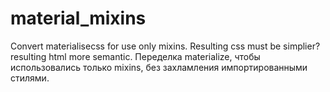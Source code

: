 # material_mixins
Convert materialisecss for use only mixins. Resulting css must be simplier? resulting html more semantic.
Переделка materialize, чтобы использовались только mixins, без захламления импортированными стилями.
